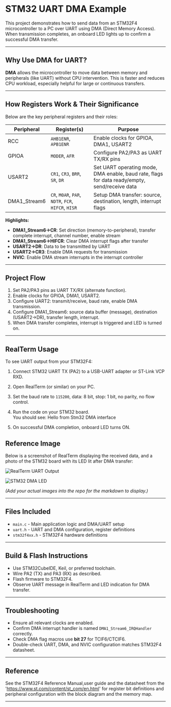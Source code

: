 # STM32 UART DMA Example

This project demonstrates how to send data from an STM32F4 microcontroller to a PC over UART using DMA (Direct Memory Access). When transmission completes, an onboard LED lights up to confirm a successful DMA transfer.

---

## Why Use DMA for UART?

**DMA** allows the microcontroller to move data between memory and peripherals (like UART) without CPU intervention. This is faster and reduces CPU workload, especially helpful for large or continuous transfers.

---

## How Registers Work & Their Significance

Below are the key peripheral registers and their roles:

| Peripheral           | Register(s)                                   | Purpose |
|----------------------|-----------------------------------------------|---------|
| RCC                  | `AHB1ENR`, `APB1ENR`                         | Enable clocks for GPIOA, DMA1, USART2           |
| GPIOA                | `MODER`, `AFR`                               | Configure PA2/PA3 as UART TX/RX pins            |
| USART2               | `CR1`, `CR3`, `BRR`, `SR`, `DR`              | Set UART operating mode, DMA enable, baud rate, flags for data ready/empty, send/receive data |
| DMA1_Stream6         | `CR`, `M0AR`, `PAR`, `NDTR`, `FCR`, `HIFCR`, `HISR` | Setup DMA transfer: source, destination, length, interrupt flags |

**Highlights:**
- **DMA1_Stream6->CR**: Set direction (memory-to-peripheral), transfer complete interrupt, channel number, enable stream
- **DMA1_Stream6->HIFCR**: Clear DMA interrupt flags after transfer
- **USART2->DR**: Data to be transmitted by UART
- **USART2->CR3**: Enable DMA requests for transmission
- **NVIC**: Enable DMA stream interrupts in the interrupt controller

---

## Project Flow

1. Set PA2/PA3 pins as UART TX/RX (alternate function).
2. Enable clocks for GPIOA, DMA1, USART2.
3. Configure UART2: transmit/receive, baud rate, enable DMA transmission.
4. Configure DMA1_Stream6: source data buffer (message), destination (USART2->DR), transfer length, interrupt.
5. When DMA transfer completes, interrupt is triggered and LED is turned on.

---

## RealTerm Usage

To see UART output from your STM32F4:

1. Connect STM32 UART TX (PA2) to a USB-UART adapter or ST-Link VCP RXD.
2. Open RealTerm (or similar) on your PC.
3. Set the baud rate to `115200`, data: 8 bit, stop: 1 bit, no parity, no flow control.
4. Run the code on your STM32 board.  
   You should see:
Hello from Stm32 DMA interface

5. On successful DMA completion, onboard LED turns ON.

## Reference Image

Below is a screenshot of RealTerm displaying the received data, and a photo of the STM32 board with its LED lit after DMA transfer:

![RealTerm UART Output]((https://github.com/kartikvd24/DMA-WITH-UART/blob/main/Screenshot%202025-08-19%20191501.png))

![STM32 DMA LED](stm32_dma_led.png)

*(Add your actual images into the repo for the markdown to display.)*

---

## Files Included

- `main.c` - Main application logic and DMA/UART setup
- `uart.h` - UART and DMA configuration, register definitions
- `stm32f4xx.h` - STM32F4 hardware definitions

---

## Build & Flash Instructions

- Use STM32CubeIDE, Keil, or preferred toolchain.
- Wire PA2 (TX) and PA3 (RX) as described.
- Flash firmware to STM32F4.
- Observe UART message in RealTerm and LED indication for DMA transfer.

---

## Troubleshooting

- Ensure all relevant clocks are enabled.
- Confirm DMA interrupt handler is named `DMA1_Stream6_IRQHandler` correctly.
- Check DMA flag macros use **bit 27** for TCIF6/CTCIF6.
- Double-check UART, DMA, and NVIC configuration matches STM32F4 datasheet.

---

## Reference

See the STM32F4 Reference Manual,user guide and the datasheet from the 'https://www.st.com/content/st_com/en.html' for register bit definitions and peripheral configuration with the block diagram and the memory map.

---

